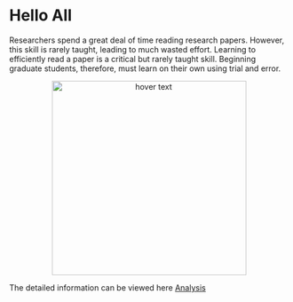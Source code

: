 # Hello All



<p text-align="justify">
Researchers spend a great deal of time reading research papers. However, this skill is rarely taught, leading to much
wasted effort. Learning to efficiently read a paper is a critical but rarely taught skill. Beginning graduate students, 
therefore, must learn on their own using trial and error. 
</p>

<!-- ![alt text]("https://www.sciencemag.org/sites/default/files/styles/article_main_large/public/images/cc_careers_highlighting-lines-16x9.jpg?itok=uLoOl1H5") -->


<p align="center">
  <img src="https://www.sciencemag.org/sites/default/files/styles/article_main_large/public/images/cc_careers_highlighting-lines-16x9.jpg?itok=uLoOl1H5" width="350" title="hover text">
  <!-- <img src="https://www.sciencemag.org/sites/default/files/styles/article_main_large/public/images/cc_careers_highlighting-lines-16x9.jpg?itok=uLoOl1H5" width="350" alt="accessibility text"> -->
</p>




<p>The detailed information can be viewed here <a href="https://docs.google.com/spreadsheets/d/1-vGi9gWg968efMu_E2movW1HngzOYzD_JbPuPdb2kik/export?format=pdf" target="_blank"> Analysis</a></p>